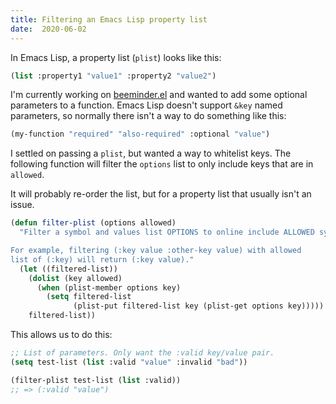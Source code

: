 ```yaml
---
title: Filtering an Emacs Lisp property list
date:  2020-06-02
---
```


In Emacs Lisp, a property list (`plist`) looks like this:

```lisp
(list :property1 "value1" :property2 "value2")
```

I'm currently working on [beeminder.el](/projects/beeminder.el/) and wanted to
add some optional parameters to a function. Emacs Lisp doesn't support `&key`
named parameters, so normally there isn't a way to do something like this:

```lisp
(my-function "required" "also-required" :optional "value")
```

I settled on passing a `plist`, but wanted a way to whitelist keys. The
following function will filter the `options` list to only include keys that are
in `allowed`.

It will probably re-order the list, but for a property list that usually isn't
an issue.

```lisp
(defun filter-plist (options allowed)
  "Filter a symbol and values list OPTIONS to online include ALLOWED symbols.

For example, filtering (:key value :other-key value) with allowed
list of (:key) will return (:key value)."
  (let ((filtered-list))
    (dolist (key allowed)
      (when (plist-member options key)
        (setq filtered-list
              (plist-put filtered-list key (plist-get options key)))))
    filtered-list))
```

This allows us to do this:

```lisp
;; List of parameters. Only want the :valid key/value pair.
(setq test-list (list :valid "value" :invalid "bad"))

(filter-plist test-list (list :valid))
;; => (:valid "value")
```
